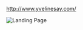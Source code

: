 http://www.yvelinesay.com/

![Landing Page](https://img15.hostingpics.net/pics/324412Capturedecran20171214a185642.png)
